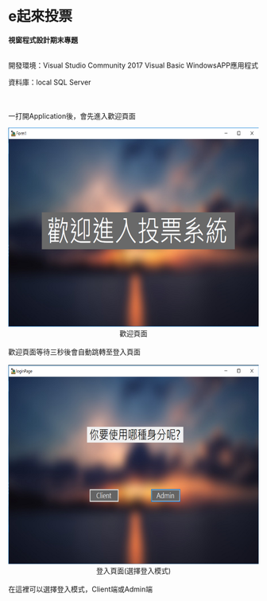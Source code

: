 
# e起來投票

**視窗程式設計期末專題**<br/><br/>

開發環境：Visual Studio Community 2017 Visual Basic WindowsAPP應用程式<br/>

資料庫：local SQL Server<br/><br/><br/>

一打開Application後，會先進入歡迎頁面<br/>
<div  align="center"><img  width="700"  height="400"  src="https://github.com/HongLinLiao/votingVB/blob/master/IMG/welcomePage.PNG"/><br>歡迎頁面</div>
<br/>
歡迎頁面等待三秒後會自動跳轉至登入頁面
<br/><br/>
<div  align="center"><img  width="700"  height="400"  src="https://github.com/HongLinLiao/votingVB/blob/master/IMG/loginPage_1.PNG"/><br>登入頁面(選擇登入模式)</div>
<br/>
在這裡可以選擇登入模式，Client端或Admin端
